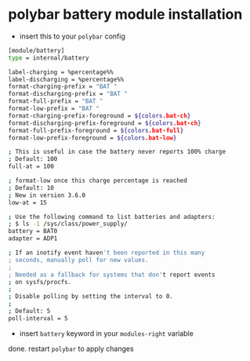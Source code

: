 # polybar battery module installation

- insert this to your `polybar` config
```bash
[module/battery]
type = internal/battery

label-charging = %percentage%%
label-discharging = %percentage%%
format-charging-prefix = "BAT "
format-discharging-prefix = "BAT "
format-full-prefix = "BAT "
format-low-prefix = "BAT "
format-charging-prefix-foreground = ${colors.bat-ch}
format-discharging-prefix-foreground = ${colors.bat-ch}
format-full-prefix-foreground = ${colors.bat-full}
format-low-prefix-foreground = ${colors.bat-low}

; This is useful in case the battery never reports 100% charge
; Default: 100
full-at = 100

; format-low once this charge percentage is reached
; Default: 10
; New in version 3.6.0
low-at = 15

; Use the following command to list batteries and adapters:
; $ ls -1 /sys/class/power_supply/
battery = BAT0
adapter = ADP1

; If an inotify event haven't been reported in this many
; seconds, manually poll for new values.
;
; Needed as a fallback for systems that don't report events
; on sysfs/procfs.
;
; Disable polling by setting the interval to 0.
;
; Default: 5
poll-interval = 5
```

- insert `battery` keyword in your `modules-right` variable

done. restart `polybar` to apply changes